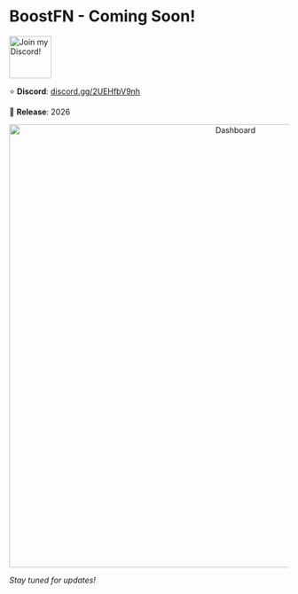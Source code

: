 # BoostFN - Coming Soon!

<a target="_blank" href="https://discord.gg/2UEHfbV9nh" title="Join our Discord!">
<img draggable="false" src="https://discordapp.com/api/guilds/1372928554152755351/widget.png?style=banner2" height="76px" draggable="false" alt="Join my Discord!">
</a>

⭐ **Discord**: [discord.gg/2UEHfbV9nh](https://discord.gg/2UEHfbV9nh)

📅 **Release**: 2026


<div align="center">
  <img src="https://raw.githubusercontent.com/klldtest/BoostFN/refs/heads/main/images/image.png" alt="Dashboard" width="800"/>
</div>


*Stay tuned for updates!*
